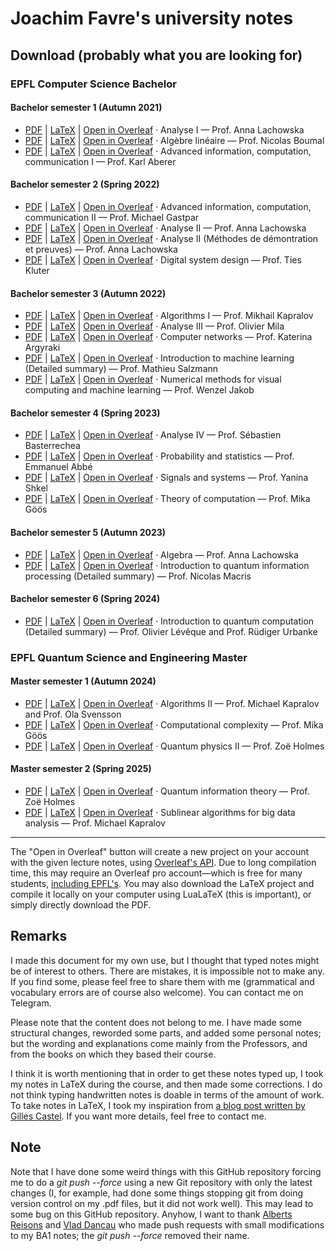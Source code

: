 # Joachim Favre's university notes

## Download (probably what you are looking for)
### EPFL Computer Science Bachelor
#### Bachelor semester 1 (Autumn 2021)
- [PDF](https://github.com/JoachimFavre/UniversityNotes/releases/download/BA1/Analyse-1.pdf) | [LaTeX](https://github.com/JoachimFavre/UniversityNotes/releases/download/BA1/Analyse-1.zip) | [Open in Overleaf](https://www.overleaf.com/docs?engine=lualatex&snip_uri=https://github.com/JoachimFavre/UniversityNotes/releases/download/BA1/Analyse-1.zip) · Analyse I — Prof. Anna Lachowska
- [PDF](https://github.com/JoachimFavre/UniversityNotes/releases/download/BA1/AlgebreLinaire.pdf) | [LaTeX](https://github.com/JoachimFavre/UniversityNotes/releases/download/BA1/AlgebreLinaire.zip) | [Open in Overleaf](https://www.overleaf.com/docs?engine=lualatex&snip_uri=https://github.com/JoachimFavre/UniversityNotes/releases/download/BA1/AlgebreLinaire.zip) · Algèbre linéaire — Prof. Nicolas Boumal
- [PDF](https://github.com/JoachimFavre/UniversityNotes/releases/download/BA1/AICC-1.pdf) | [LaTeX](https://github.com/JoachimFavre/UniversityNotes/releases/download/BA1/AICC-1.zip) | [Open in Overleaf](https://www.overleaf.com/docs?engine=lualatex&snip_uri=https://github.com/JoachimFavre/UniversityNotes/releases/download/BA1/AICC-1.zip) · Advanced information, computation, communication I — Prof. Karl Aberer 

#### Bachelor semester 2 (Spring 2022)
- [PDF](https://github.com/JoachimFavre/UniversityNotes/releases/download/BA2/AICC-2.pdf) | [LaTeX](https://github.com/JoachimFavre/UniversityNotes/releases/download/BA2/AICC-2.zip) | [Open in Overleaf](https://www.overleaf.com/docs?engine=lualatex&snip_uri=https://github.com/JoachimFavre/UniversityNotes/releases/download/BA2/AICC-2.zip) · Advanced information, computation, communication II — Prof. Michael Gastpar
- [PDF](https://github.com/JoachimFavre/UniversityNotes/releases/download/BA2/Analyse-2.pdf) | [LaTeX](https://github.com/JoachimFavre/UniversityNotes/releases/download/BA2/Analyse-2.zip) | [Open in Overleaf](https://www.overleaf.com/docs?engine=lualatex&snip_uri=https://github.com/JoachimFavre/UniversityNotes/releases/download/BA2/Analyse-2.zip) · Analyse II — Prof. Anna Lachowska
- [PDF](https://github.com/JoachimFavre/UniversityNotes/releases/download/BA2/Analyse-2-MethodesDeDemonstration.pdf) | [LaTeX](https://github.com/JoachimFavre/UniversityNotes/releases/download/BA2/Analyse-2-MethodesDeDemonstration.zip) | [Open in Overleaf](https://www.overleaf.com/docs?engine=lualatex&snip_uri=https://github.com/JoachimFavre/UniversityNotes/releases/download/BA2/Analyse-2-MethodesDeDemonstration.zip) · Analyse II (Méthodes de démontration et preuves) — Prof. Anna Lachowska
- [PDF](https://github.com/JoachimFavre/UniversityNotes/releases/download/BA2/DigitalSystemDesign.pdf) | [LaTeX](https://github.com/JoachimFavre/UniversityNotes/releases/download/BA2/DigitalSystemDesign.zip) | [Open in Overleaf](https://www.overleaf.com/docs?engine=lualatex&snip_uri=https://github.com/JoachimFavre/UniversityNotes/releases/download/BA2/DigitalSystemDesign.zip) · Digital system design — Prof. Ties Kluter

#### Bachelor semester 3 (Autumn 2022)
- [PDF](https://github.com/JoachimFavre/UniversityNotes/releases/download/BA3/Algorithms-1.pdf) | [LaTeX](https://github.com/JoachimFavre/UniversityNotes/releases/download/BA3/Algorithms-1.zip) | [Open in Overleaf](https://www.overleaf.com/docs?engine=lualatex&snip_uri=https://github.com/JoachimFavre/UniversityNotes/releases/download/BA3/Algorithms-1.zip) · Algorithms I — Prof. Mikhail Kapralov
- [PDF](https://github.com/JoachimFavre/UniversityNotes/releases/download/BA3/Analyse-3.pdf) | [LaTeX](https://github.com/JoachimFavre/UniversityNotes/releases/download/BA3/Analyse-3.zip) | [Open in Overleaf](https://www.overleaf.com/docs?engine=lualatex&snip_uri=https://github.com/JoachimFavre/UniversityNotes/releases/download/BA3/Analyse-3.zip) · Analyse III — Prof. Olivier Mila
- [PDF](https://github.com/JoachimFavre/UniversityNotes/releases/download/BA3/ComputerNetworks.pdf) | [LaTeX](https://github.com/JoachimFavre/UniversityNotes/releases/download/BA3/ComputerNetworks.zip) | [Open in Overleaf](https://www.overleaf.com/docs?engine=lualatex&snip_uri=https://github.com/JoachimFavre/UniversityNotes/releases/download/BA3/ComputerNetworks.zip) · Computer networks — Prof. Katerina Argyraki
- [PDF](https://github.com/JoachimFavre/UniversityNotes/releases/download/BA3/IntroToMachineLearning-BA3-Summary.pdf) | [LaTeX](https://github.com/JoachimFavre/UniversityNotes/releases/download/BA3/IntroToMachineLearning-BA3-Summary.zip) | [Open in Overleaf](https://www.overleaf.com/docs?engine=lualatex&snip_uri=https://github.com/JoachimFavre/UniversityNotes/releases/download/BA3/IntroToMachineLearning-BA3-Summary.zip) · Introduction to machine learning (Detailed summary) — Prof. Mathieu Salzmann 
- [PDF](https://github.com/JoachimFavre/UniversityNotes/releases/download/BA3/NumericalMethods.pdf) | [LaTeX](https://github.com/JoachimFavre/UniversityNotes/releases/download/BA3/NumericalMethods.zip) | [Open in Overleaf](https://www.overleaf.com/docs?engine=lualatex&snip_uri=https://github.com/JoachimFavre/UniversityNotes/releases/download/BA3/NumericalMethods.zip) · Numerical methods for visual computing and machine learning — Prof. Wenzel Jakob

#### Bachelor semester 4 (Spring 2023)
- [PDF](https://github.com/JoachimFavre/UniversityNotes/releases/download/BA4/Analyse-4.pdf) | [LaTeX](https://github.com/JoachimFavre/UniversityNotes/releases/download/BA4/Analyse-4.zip) | [Open in Overleaf](https://www.overleaf.com/docs?engine=lualatex&snip_uri=https://github.com/JoachimFavre/UniversityNotes/releases/download/BA4/Analyse-4.zip) · Analyse IV — Prof. Sébastien Basterrechea
- [PDF](https://github.com/JoachimFavre/UniversityNotes/releases/download/BA4/ProbabilityAndStatistics.pdf) | [LaTeX](https://github.com/JoachimFavre/UniversityNotes/releases/download/BA4/ProbabilityAndStatistics.zip) | [Open in Overleaf](https://www.overleaf.com/docs?engine=lualatex&snip_uri=https://github.com/JoachimFavre/UniversityNotes/releases/download/BA4/ProbabilityAndStatistics.zip) · Probability and statistics — Prof. Emmanuel Abbé
- [PDF](https://github.com/JoachimFavre/UniversityNotes/releases/download/BA4/SignalsAndSystems.pdf) | [LaTeX](https://github.com/JoachimFavre/UniversityNotes/releases/download/BA4/SignalsAndSystems.zip) | [Open in Overleaf](https://www.overleaf.com/docs?engine=lualatex&snip_uri=https://github.com/JoachimFavre/UniversityNotes/releases/download/BA4/SignalsAndSystems.zip) · Signals and systems — Prof. Yanina Shkel
- [PDF](https://github.com/JoachimFavre/UniversityNotes/releases/download/BA4/TheoryOfComputation.pdf) | [LaTeX](https://github.com/JoachimFavre/UniversityNotes/releases/download/BA4/TheoryOfComputation.zip) | [Open in Overleaf](https://www.overleaf.com/docs?engine=lualatex&snip_uri=https://github.com/JoachimFavre/UniversityNotes/releases/download/BA4/TheoryOfComputation.zip) · Theory of computation — Prof. Mika Göös

#### Bachelor semester 5 (Autumn 2023)
- [PDF](https://github.com/JoachimFavre/UniversityNotes/releases/download/BA5/Algebra.pdf) | [LaTeX](https://github.com/JoachimFavre/UniversityNotes/releases/download/BA5/Algebra.zip) | [Open in Overleaf](https://www.overleaf.com/docs?engine=lualatex&snip_uri=https://github.com/JoachimFavre/UniversityNotes/releases/download/BA5/Algebra.zip) · Algebra — Prof. Anna Lachowska
- [PDF](https://github.com/JoachimFavre/UniversityNotes/releases/download/BA5/IntroToQuantumInformationProcessing-Summary.pdf) | [LaTeX](https://github.com/JoachimFavre/UniversityNotes/releases/download/BA5/IntroToQuantumInformationProcessing-Summary.zip) | [Open in Overleaf](https://www.overleaf.com/docs?engine=lualatex&snip_uri=https://github.com/JoachimFavre/UniversityNotes/releases/download/BA5/IntroToQuantumInformationProcessing-Summary.zip) · Introduction to quantum information processing (Detailed summary) — Prof. Nicolas Macris

#### Bachelor semester 6 (Spring 2024)
- [PDF](https://github.com/JoachimFavre/UniversityNotes/releases/download/BA6/IntroToQuantumComputation-Summary.pdf) | [LaTeX](https://github.com/JoachimFavre/UniversityNotes/releases/download/BA6/IntroToQuantumComputation-Summary.zip) | [Open in Overleaf](https://www.overleaf.com/docs?engine=lualatex&snip_uri=https://github.com/JoachimFavre/UniversityNotes/releases/download/BA6/IntroToQuantumComputation-Summary.zip) · Introduction to quantum computation (Detailed summary) — Prof. Olivier Lévêque and Prof. Rüdiger Urbanke

### EPFL Quantum Science and Engineering Master
#### Master semester 1 (Autumn 2024)
- [PDF](https://github.com/JoachimFavre/UniversityNotes/releases/download/MA1/Algorithms-2.pdf) | [LaTeX](https://github.com/JoachimFavre/UniversityNotes/releases/download/MA1/Algorithms-2.zip) | [Open in Overleaf](https://www.overleaf.com/docs?engine=lualatex&snip_uri=https://github.com/JoachimFavre/UniversityNotes/releases/download/MA1/Algorithms-2.zip) · Algorithms II — Prof. Michael Kapralov and Prof. Ola Svensson
- [PDF](https://github.com/JoachimFavre/UniversityNotes/releases/download/MA1/ComputationalComplexity.pdf) | [LaTeX](https://github.com/JoachimFavre/UniversityNotes/releases/download/MA1/ComputationalComplexity.zip) | [Open in Overleaf](https://www.overleaf.com/docs?engine=lualatex&snip_uri=https://github.com/JoachimFavre/UniversityNotes/releases/download/MA1/ComputationalComplexity.zip) · Computational complexity — Prof. Mika Göös
- [PDF](https://github.com/JoachimFavre/UniversityNotes/releases/download/MA1/QuantumPhysics-2.pdf) | [LaTeX](https://github.com/JoachimFavre/UniversityNotes/releases/download/MA1/QuantumPhysics-2.zip) | [Open in Overleaf](https://www.overleaf.com/docs?engine=lualatex&snip_uri=https://github.com/JoachimFavre/UniversityNotes/releases/download/MA1/QuantumPhysics-2.zip) · Quantum physics II — Prof. Zoë Holmes

#### Master semester 2 (Spring 2025)
- [PDF](https://github.com/JoachimFavre/UniversityNotes/releases/download/MA2-during-semester/QuantumInformationTheory.pdf) | [LaTeX](https://github.com/JoachimFavre/UniversityNotes/releases/download/MA2-during-semester/QuantumInformationTheory.zip) | [Open in Overleaf](https://www.overleaf.com/docs?engine=lualatex&snip_uri=https://github.com/JoachimFavre/UniversityNotes/releases/download/MA2-during-semester/QuantumInformationTheory.zip) · Quantum information theory — Prof. Zoë Holmes
- [PDF](https://github.com/JoachimFavre/UniversityNotes/releases/download/MA2-during-semester/SublinearAlgorithms.pdf) | [LaTeX](https://github.com/JoachimFavre/UniversityNotes/releases/download/MA2-during-semester/SublinearAlgorithms.zip) | [Open in Overleaf](https://www.overleaf.com/docs?engine=lualatex&snip_uri=https://github.com/JoachimFavre/UniversityNotes/releases/download/MA2-during-semester/SublinearAlgorithms.zip) · Sublinear algorithms for big data analysis — Prof. Michael Kapralov

---

The "Open in Overleaf" button will create a new project on your account with the given lecture notes, using [Overleaf's API](https://www.overleaf.com/devs). Due to long compilation time, this may require an Overleaf pro account—which is free for many students, [including EPFL's](https://www.overleaf.com/edu/epfl). You may also download the LaTeX project and compile it locally on your computer using LuaLaTeX (this is important), or simply directly download the PDF.

## Remarks
I made this document for my own use, but I thought that typed notes might be of interest to others. There are mistakes, it is impossible not to make any. If you find some, please feel free to share them with me (grammatical and vocabulary errors are of course also welcome). You can contact me on Telegram.

Please note that the content does not belong to me. I have made some structural changes, reworded some parts, and added some personal notes; but the wording and explanations come mainly from the Professors, and from the books on which they based their course.

I think it is worth mentioning that in order to get these notes typed up, I took my notes in LaTeX during the course, and then made some corrections. I do not think typing handwritten notes is doable in terms of the amount of work. To take notes in LaTeX, I took my inspiration from [a blog post written by Gilles Castel](https://castel.dev/post/lecture-notes-1/). If you want more details, feel free to contact me.

## Note
Note that I have done some weird things with this GitHub repository forcing me to do a *git push --force* using a new Git repository with only the latest changes (I, for example, had done some things stopping git from doing version control on my .pdf files, but it did not work well). This may lead to some bug on this GitHub repository. Anyhow, I want to thank [Alberts Reisons](https://github.com/Aderfish) and [Vlad Dancau](https://github.com/vladdancau) who made push requests with small modifications to my BA1 notes; the *git push --force* removed their name.
